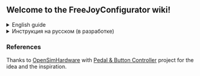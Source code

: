 ## Welcome to the FreeJoyConfigurator wiki!

<details> 
  <summary> English guide </summary>

# Installation
Just download the [latest release](https://github.com/FreeJoy-Team/FreeJoy/releases) and run the installer.

# Getting started
* [Pins configuration](https://github.com/vostrenkov/FreeJoyConfigurator/wiki/Pins-configuration)
* [Digital inputs (buttons) configuration](https://github.com/vostrenkov/FreeJoyConfigurator/wiki/Digital-inputs-configuration)
* [Axes configuration](https://github.com/vostrenkov/FreeJoyConfigurator/wiki/Axes-configuration)
* [Axes to buttons](https://github.com/vostrenkov/FreeJoyConfigurator/wiki/Axes-to-Buttons)
* [Shift registers](https://github.com/vostrenkov/FreeJoyConfigurator/wiki/Shift-registers)
* [TLE501x sensors](https://github.com/vostrenkov/FreeJoyConfigurator/wiki/TLE501x-sensors)
* [LED configuration](https://github.com/FreeJoy-Team/FreeJoyConfigurator/wiki/LED-configuration)
* [Loading and saving configuration](https://github.com/vostrenkov/FreeJoyConfigurator/wiki/Loading-and-saving-configuration)
* [Advanced settings](https://github.com/vostrenkov/FreeJoyConfigurator/wiki/Advanced-settings)
* [Firmware flasher](https://github.com/vostrenkov/FreeJoyConfigurator/wiki/Firmware-flasher)

</details>

<details> 
  <summary> Инструкция на русском (в разработке) </summary>


# Начало работы
* [Описание проекта](https://github.com/FreeJoy-Team/FreeJoyConfigurator/wiki/Описание-проекта)
* [Прошивка контроллера](https://github.com/FreeJoy-Team/FreeJoyConfigurator/wiki/Прошивка-контроллера)
* [Подключение кнопок](https://github.com/FreeJoy-Team/FreeJoyConfigurator/wiki/Подключение-кнопок)
* [Подключение осей](https://github.com/FreeJoy-Team/FreeJoyConfigurator/wiki/Подключение-осей)
* [Подключение светодиодов (в разработке)](https://github.com/FreeJoy-Team/FreeJoyConfigurator/wiki/Подключение-светодиодов)
* [Загрузка и сохранение конфигурации](https://github.com/FreeJoy-Team/FreeJoyConfigurator/wiki/Загрузка-и-сохранение-конфигурации)
* [Продвинутые настройки](https://github.com/FreeJoy-Team/FreeJoyConfigurator/wiki/Продвинутые-настройки)
* [Загрузчик прошивки](https://github.com/FreeJoy-Team/FreeJoyConfigurator/wiki/Загрузчик-прошивки)

</details>


### References
Thanks to [OpenSimHardware](https://github.com/OpenSimHardware) with [Pedal & Button Controller](https://github.com/OpenSimHardware/PedalButtonController) project for the idea and the inspiration.